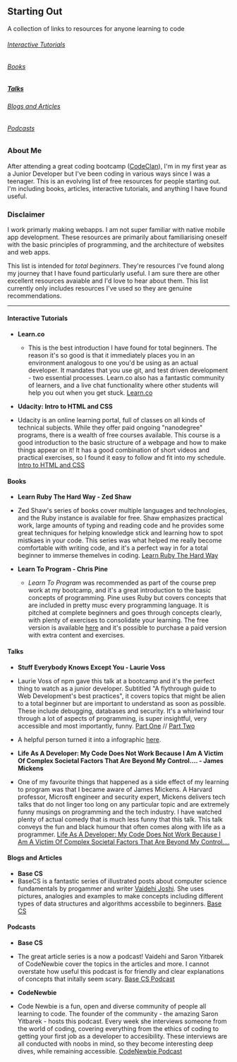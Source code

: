 ## Starting Out
A collection of links to resources for anyone learning to code

###### [Interactive Tutorials](#interactive-tutorials)
###### [Books](#books)
##### [Talks](#talks)
###### [Blogs and Articles](blogs-articles)
###### [Podcasts](#podcasts)


### About Me

After attending a great coding bootcamp ([CodeClan](http://www.codeclan.com)), I'm in my first year as a Junior Developer but I've been coding in various ways since I was a teenager.
This is an evolving list of free resources for people starting out. I'm including books, articles, interactive tutorials, and anything I have found useful.


### Disclaimer
I work primarly making webapps. I am not super familiar with native mobile app development. These resources are primarily about familiarising oneself with the basic principles of programming, and the architecture of websites and web apps.

This list is intended for *total beginners*. They're resources I've found along my journey that I have found particularly useful. I am sure there are other excellent resources avaiable and I'd love to hear about them. This list currently only includes resources I've used so they are genuine recommendations.

***

#### <a name="interactive-tutorials"></a> Interactive Tutorials

* **Learn.co**
  * This is the best introduction I have found for total beginners. The reason it's so good is that it immediately places you in an environment analogous to one you'd be using as an actual developer. It mandates that you use git, and test driven development - two essential processes. Learn.co also has a fantastic community of learners, and a live chat functionality where other students will help you out when you get stuck. [Learn.co](https://learn.co/sign_up)


* **Udacity: Intro to HTML and CSS**
 * Udacity is an online learning portal, full of classes on all kinds of technical subjects. While they offer paid ongoing "nanodegree" programs, there is a wealth of free courses available. This course is a good introduction to the basic structure of a webpage and how to make things appear on it! It has a good combination of short videos and practical exercises, so I found it easy to follow and fit into my schedule.
 [Intro to HTML and CSS](https://eu.udacity.com/course/intro-to-html-and-css--ud304)


#### <a name="books"></a>Books

* **Learn Ruby The Hard Way - Zed Shaw**
 * Zed Shaw's series of books cover multiple languages and technologies, and the Ruby instance is available for free. Shaw emphasizes practical work, large amounts of typing and reading code and he provides some great techniques for helping knowledge stick and learning how to spot mistkaes in your code. This series was what helped me really become comfortable with writing code, and it's a perfect way in for a total beginner to immerse themelves in coding. [Learn Ruby The Hard Way](https://learnrubythehardway.org/book/)


 * **Learn To Program - Chris Pine**
   * *Learn To Program* was recommended as part of the course prep work at my bootcamp, and it's a great introduction to the basic concepts of programming. Pine uses Ruby but covers concepts that are included in pretty musc every programming language. It is pitched at complete beginners and goes through concepts clearly, with plenty of exercises to consolidate your learning. The free version is available [here](https://pine.fm/LearnToProgram/) and it's possible to purchase a paid version with extra content and exercises.




#### <a name="talks"></a> Talks
* **Stuff Everybody Knows Except You - Laurie Voss**
 * Laurie Voss of npm gave this talk at a bootcamp and it's the perfect thing to watch as a junior developer. Subtitled "A flythrough guide to Web Development's best practices", it covers topics that might be alien to a total beginner but are important to understand as soon as possible. These include debugging, databases and security. It's a whirlwind tour through a lot of aspects of programming, is super insightful, very accessible and most importantly, funny. [Part One](https://www.youtube.com/watch?v=JIJZnF_L5KI) // [Part Two](https://www.youtube.com/watch?v=4H8VTCSbYQg)
 * A helpful person turned it into a infographic [here](https://www.hackreactor.com/blog/infographic-laurie-voss-things-everyone-knows-except-you).


* **Life As A Developer: My Code Does Not Work Because I Am A Victim Of Complex Societal Factors That Are Beyond My Control…. - James Mickens**
 * One of my favourite things that happened as a side effect of my learning to program was that I became aware of James Mickens. A Harvard professor, Microsft engineer and security expert, Mickens delivers tech talks that do not linger too long on any particular topic and are extremely funny musings on programming and the tech industry. I have watched plenty of actual comedy that is much less funny that this talk. This talk conveys the fun and black humour that often comes along with life as a programmer. [Life As A Developer: My Code Does Not Work Because I Am A Victim Of Complex Societal Factors That Are Beyond My Control….](https://vimeo.com/180568023)


#### <a name="blogs-articles"></a>Blogs and Articles
* **Base CS**
 * BaseCS is a fantastic series of illustrated posts about computer science fundamentals by progammer and writer [Vaidehi Joshi](https://twitter.com/vaidehijoshi). She uses pictures, analogies and examples to make concepts including different types of data structures and algorithms accessbile to beginners. [Base CS](https://medium.com/basecs)

#### <a name="podcasts"></a>Podcasts
* **Base CS**
 * The great article series is a now a podcast! Vaidehi and Saron Yitbarek of CodeNewbie cover the topics in the articles and more. I cannot overstate how useful this podcast is for friendly and clear explanations of concepts that initally seem scary. [Base CS Podcast](https://www.codenewbie.org/basecs)


* **CodeNewbie**
 * Code Newbie is a fun, open and diverse community of people all learning to code. The founder of the community - the amazing Saron Yitbarek - hosts this podcast. Every week she interviews someone from the world of coding, covering everything from the ethics of coding to getting your first job as a developer to accesibility. These interviews are all conducted with noobs in mind, so they become interesting deep dives, while remaining accessible. [CodeNewbie Podcast](https://www.codenewbie.org/podcast)

